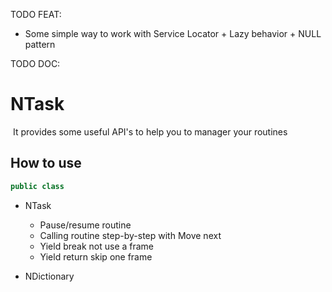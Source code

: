 ﻿TODO FEAT:
- Some simple way to work with Service Locator + Lazy behavior + NULL pattern

TODO DOC:

# NTask

​	It provides some useful API's to help you to manager your routines

## How to use

```c#
public class 
```



- NTask
    - Pause/resume routine
    - Calling routine step-by-step with Move next
    - Yield break not use a frame
    - Yield return skip one frame

- NDictionary